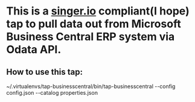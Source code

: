 # This is a [singer.io](https://www.singer.io/) compliant(I hope) tap to pull data out from Microsoft Business Central ERP system via Odata API.

## How to use this tap:

~/.virtualenvs/tap-businesscentral/bin/tap-businesscentral --config config.json --catalog properties.json